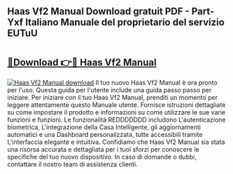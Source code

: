 ## Haas Vf2 Manual Download gratuit PDF - Part-Yxf Italiano Manuale del proprietario del servizio EUTuU

# <h2><a href="http://dfdadkf.blite.top/?on=Haas+Vf2+Manual">🔗Download 👉🔴 Haas Vf2 Manual</a></h2>

[![Haas Vf2 Manual download](https://i.imgur.com/lujVjoI.png)](http://dfdadkf.blite.top/?on=Haas+Vf2+Manual)
Il tuo nuovo Haas Vf2 Manual è ora pronto per l'uso. Questa guida per l'utente include una guida passo passo per iniziare. Per iniziare con il tuo Haas Vf2 Manual, prenditi un momento per leggere attentamente questo Manuale utente. Fornisce istruzioni dettagliate su come impostare il prodotto e informazioni su come utilizzare le sue varie funzioni e funzioni. Le funzionalità REDDDDDDD includono L'autenticazione biometrica, L'integrazione della Casa Intelligente, gli aggiornamenti automatici e una Dashboard personalizzata, tutte accessibili tramite L'interfaccia elegante e intuitiva. Confidiamo che Haas Vf2 Manual sia stata una risorsa accurata e dettagliata per i tuoi sforzi per conoscere le specifiche del tuo nuovo dispositivo. In caso di domande o dubbi, contattare il nostro team di assistenza clienti.
